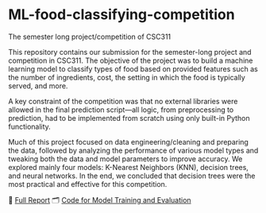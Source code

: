 # ML-food-classifying-competition
The semester long project/competition of CSC311

This repository contains our submission for the semester-long project and competition in CSC311. The objective of the project was to build a machine learning model to classify types of food based on provided features such as the number of ingredients, cost, the setting in which the food is typically served, and more.

A key constraint of the competition was that no external libraries were allowed in the final prediction script—all logic, from preprocessing to prediction, had to be implemented from scratch using only built-in Python functionality.

Much of this project focused on data engineering/cleaning and preparing the data, followed by analyzing the performance of various model types and tweaking both the data and model parameters to improve accuracy. We explored mainly four models: K-Nearest Neighbors (KNN), decision trees, and neural networks. In the end, we concluded that decision trees were the most practical and effective for this competition.


📄 [Full Report](report.pdf)
🗂 [Code for Model Training and Evaluation](code.zip)

